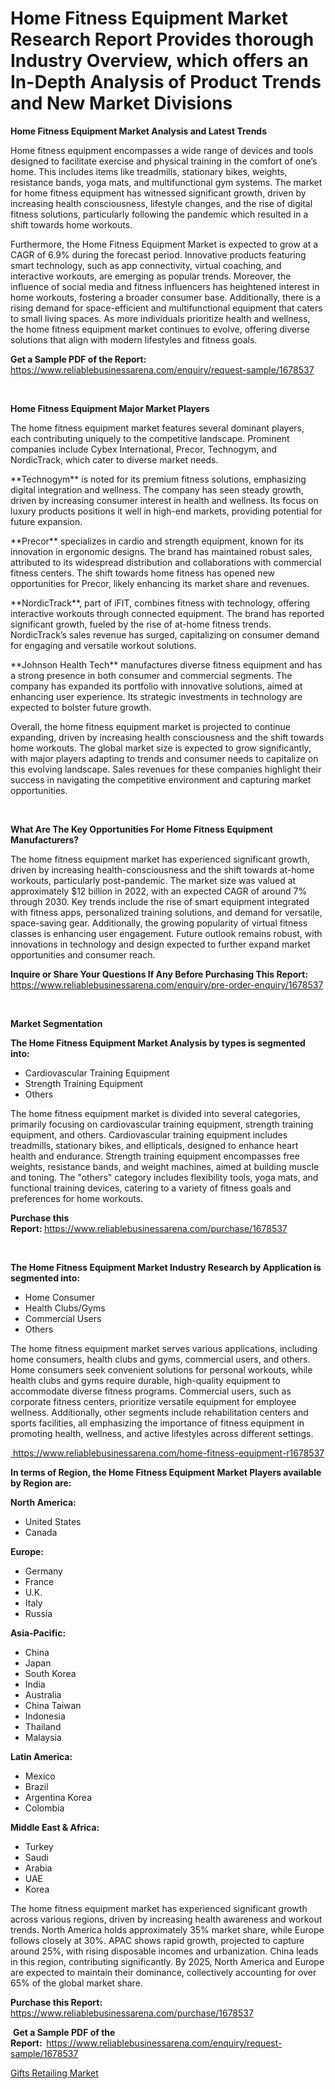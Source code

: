 <p><h1>Home Fitness Equipment Market Research Report Provides thorough Industry Overview, which offers an In-Depth Analysis of Product Trends and New Market Divisions</h1></p><p><strong>Home Fitness Equipment Market Analysis and Latest Trends</strong></p>
<p><p>Home fitness equipment encompasses a wide range of devices and tools designed to facilitate exercise and physical training in the comfort of one’s home. This includes items like treadmills, stationary bikes, weights, resistance bands, yoga mats, and multifunctional gym systems. The market for home fitness equipment has witnessed significant growth, driven by increasing health consciousness, lifestyle changes, and the rise of digital fitness solutions, particularly following the pandemic which resulted in a shift towards home workouts.</p><p>Furthermore, the Home Fitness Equipment Market is expected to grow at a CAGR of 6.9% during the forecast period. Innovative products featuring smart technology, such as app connectivity, virtual coaching, and interactive workouts, are emerging as popular trends. Moreover, the influence of social media and fitness influencers has heightened interest in home workouts, fostering a broader consumer base. Additionally, there is a rising demand for space-efficient and multifunctional equipment that caters to small living spaces. As more individuals prioritize health and wellness, the home fitness equipment market continues to evolve, offering diverse solutions that align with modern lifestyles and fitness goals.</p></p>
<p><strong>Get a Sample PDF of the Report:&nbsp;</strong> <a href="https://www.reliablebusinessarena.com/enquiry/request-sample/1678537?utm_campaign=2238&utm_medium=2&utm_source=Github&utm_content=ia&utm_term=08022025&utm_id=home-fitness-equipment">https://www.reliablebusinessarena.com/enquiry/request-sample/1678537</a></p>
<p>&nbsp;</p>
<p><strong>Home Fitness Equipment Major Market Players</strong></p>
<p><p>The home fitness equipment market features several dominant players, each contributing uniquely to the competitive landscape. Prominent companies include Cybex International, Precor, Technogym, and NordicTrack, which cater to diverse market needs.</p><p>**Technogym** is noted for its premium fitness solutions, emphasizing digital integration and wellness. The company has seen steady growth, driven by increasing consumer interest in health and wellness. Its focus on luxury products positions it well in high-end markets, providing potential for future expansion.</p><p>**Precor** specializes in cardio and strength equipment, known for its innovation in ergonomic designs. The brand has maintained robust sales, attributed to its widespread distribution and collaborations with commercial fitness centers. The shift towards home fitness has opened new opportunities for Precor, likely enhancing its market share and revenues.</p><p>**NordicTrack**, part of iFIT, combines fitness with technology, offering interactive workouts through connected equipment. The brand has reported significant growth, fueled by the rise of at-home fitness trends. NordicTrack’s sales revenue has surged, capitalizing on consumer demand for engaging and versatile workout solutions.</p><p>**Johnson Health Tech** manufactures diverse fitness equipment and has a strong presence in both consumer and commercial segments. The company has expanded its portfolio with innovative solutions, aimed at enhancing user experience. Its strategic investments in technology are expected to bolster future growth.</p><p>Overall, the home fitness equipment market is projected to continue expanding, driven by increasing health consciousness and the shift towards home workouts. The global market size is expected to grow significantly, with major players adapting to trends and consumer needs to capitalize on this evolving landscape. Sales revenues for these companies highlight their success in navigating the competitive environment and capturing market opportunities.</p></p>
<p>&nbsp;</p>
<p><strong>What Are The Key Opportunities For Home Fitness Equipment Manufacturers?</strong></p>
<p><p>The home fitness equipment market has experienced significant growth, driven by increasing health-consciousness and the shift towards at-home workouts, particularly post-pandemic. The market size was valued at approximately $12 billion in 2022, with an expected CAGR of around 7% through 2030. Key trends include the rise of smart equipment integrated with fitness apps, personalized training solutions, and demand for versatile, space-saving gear. Additionally, the growing popularity of virtual fitness classes is enhancing user engagement. Future outlook remains robust, with innovations in technology and design expected to further expand market opportunities and consumer reach.</p></p>
<p><strong>Inquire or Share Your Questions If Any Before Purchasing This Report:</strong> <a href="https://www.reliablebusinessarena.com/enquiry/pre-order-enquiry/1678537?utm_campaign=2238&utm_medium=2&utm_source=Github&utm_content=ia&utm_term=08022025&utm_id=home-fitness-equipment">https://www.reliablebusinessarena.com/enquiry/pre-order-enquiry/1678537</a></p>
<p>&nbsp;</p>
<p><strong>Market Segmentation</strong></p>
<p><strong>The Home Fitness Equipment Market Analysis by types is segmented into:</strong></p>
<p><ul><li>Cardiovascular Training Equipment</li><li>Strength Training Equipment</li><li>Others</li></ul></p>
<p><p>The home fitness equipment market is divided into several categories, primarily focusing on cardiovascular training equipment, strength training equipment, and others. Cardiovascular training equipment includes treadmills, stationary bikes, and ellipticals, designed to enhance heart health and endurance. Strength training equipment encompasses free weights, resistance bands, and weight machines, aimed at building muscle and toning. The "others" category includes flexibility tools, yoga mats, and functional training devices, catering to a variety of fitness goals and preferences for home workouts.</p></p>
<p><strong>Purchase this Report:&nbsp;</strong><a href="https://www.reliablebusinessarena.com/purchase/1678537?utm_campaign=2238&utm_medium=2&utm_source=Github&utm_content=ia&utm_term=08022025&utm_id=home-fitness-equipment">https://www.reliablebusinessarena.com/purchase/1678537</a></p>
<p>&nbsp;</p>
<p><strong>The Home Fitness Equipment Market Industry Research by Application is segmented into:</strong></p>
<p><ul><li>Home Consumer</li><li>Health Clubs/Gyms</li><li>Commercial Users</li><li>Others</li></ul></p>
<p><p>The home fitness equipment market serves various applications, including home consumers, health clubs and gyms, commercial users, and others. Home consumers seek convenient solutions for personal workouts, while health clubs and gyms require durable, high-quality equipment to accommodate diverse fitness programs. Commercial users, such as corporate fitness centers, prioritize versatile equipment for employee wellness. Additionally, other segments include rehabilitation centers and sports facilities, all emphasizing the importance of fitness equipment in promoting health, wellness, and active lifestyles across different settings.</p></p>
<p><a href="https://www.reliablebusinessarena.com/home-fitness-equipment-r1678537?utm_campaign=2238&utm_medium=2&utm_source=Github&utm_content=ia&utm_term=08022025&utm_id=home-fitness-equipment">&nbsp;https://www.reliablebusinessarena.com/home-fitness-equipment-r1678537</a></p>
<p><strong>In terms of Region, the Home Fitness Equipment Market Players available by Region are:</strong></p>
<p>
    <p> <strong> North America: </strong>
        <ul>
            <li>United States</li>
            <li>Canada</li>
        </ul>
        </p> 
    <p> <strong> Europe: </strong>
        <ul>
            <li>Germany</li>
            <li>France</li>
            <li>U.K.</li>
            <li>Italy</li>
            <li>Russia</li>
        </ul>
        </p> 
    <p> <strong> Asia-Pacific: </strong>
        <ul>
            <li>China</li>
            <li>Japan</li>
            <li>South Korea</li>
            <li>India</li>
            <li>Australia</li>
            <li>China Taiwan</li>
            <li>Indonesia</li>
            <li>Thailand</li>
            <li>Malaysia</li>
        </ul>
        </p> 
    <p> <strong> Latin America: </strong>
        <ul>
            <li>Mexico</li>
            <li>Brazil</li>
            <li>Argentina Korea</li>
            <li>Colombia</li>
        </ul>
        </p> 
    <p> <strong> Middle East & Africa: </strong>
        <ul>
            <li>Turkey</li>
            <li>Saudi</li>
            <li>Arabia</li>
            <li>UAE</li>
            <li>Korea</li>
        </ul>
    </p>
    </p>
<p><p>The home fitness equipment market has experienced significant growth across various regions, driven by increasing health awareness and workout trends. North America holds approximately 35% market share, while Europe follows closely at 30%. APAC shows rapid growth, projected to capture around 25%, with rising disposable incomes and urbanization. China leads in this region, contributing significantly. By 2025, North America and Europe are expected to maintain their dominance, collectively accounting for over 65% of the global market share.</p></p>
<p><strong>Purchase this Report: </strong><a href="https://www.reliablebusinessarena.com/purchase/1678537?utm_campaign=2238&utm_medium=2&utm_source=Github&utm_content=ia&utm_term=08022025&utm_id=home-fitness-equipment">https://www.reliablebusinessarena.com/purchase/1678537</a></p>
<p>&nbsp;<strong>Get a Sample PDF of the Report:&nbsp;&nbsp;</strong><a href="https://www.reliablebusinessarena.com/enquiry/request-sample/1678537?utm_campaign=2238&utm_medium=2&utm_source=Github&utm_content=ia&utm_term=08022025&utm_id=home-fitness-equipment">https://www.reliablebusinessarena.com/enquiry/request-sample/1678537</a></p>
<p><strong></strong></p>
<p><p><a href="https://github.com/manesros8/Market-Research-Report-List-1/blob/main/gifts-retailing-market.md?utm_campaign=2238&utm_medium=2&utm_source=Github&utm_content=ia&utm_term=08022025&utm_id=home-fitness-equipment">Gifts Retailing Market</a></p></p>